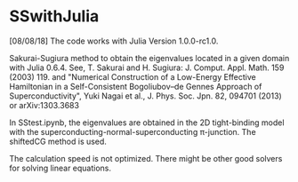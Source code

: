 # SSwithJulia
[08/08/18] The code works with Julia Version 1.0.0-rc1.0. 


Sakurai-Sugiura method to obtain the eigenvalues located in a given domain with Julia 0.6.4. See, T. Sakurai and H. Sugiura: J. Comput. Appl. Math. 159 (2003) 119. and "Numerical Construction of a Low-Energy Effective Hamiltonian in a Self-Consistent Bogoliubov–de Gennes Approach of Superconductivity", Yuki Nagai et al., J. Phys. Soc. Jpn. 82, 094701 (2013) or arXiv:1303.3683 

In SStest.ipynb, the eigenvalues are obtained in the 2D tight-binding model with the superconducting-normal-superconducting π-junction. The shiftedCG method is used.

The calculation speed is not optimized. There might be other good solvers for solving linear equations. 
